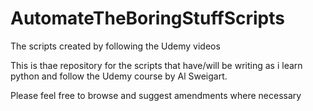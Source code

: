 # AutomateTheBoringStuffScripts
The scripts created by following the Udemy videos


This is thae repository for the scripts that have/will be writing as i learn python and follow the Udemy course by Al Sweigart.

Please feel free to browse and suggest amendments where necessary 
